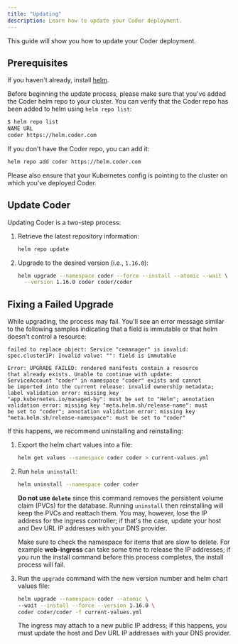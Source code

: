 ```yaml
---
title: "Updating"
description: Learn how to update your Coder deployment.
---
```


This guide will show you how to update your Coder deployment.

## Prerequisites

If you haven't already, install [helm](https://helm.sh/docs/intro/install/).

Before beginning the update process, please make sure that you've added the
Coder helm repo to your cluster. You can verify that the Coder repo has been
added to helm using `helm repo list`:

```bash
$ helm repo list
NAME URL
coder https://helm.coder.com
```

If you don't have the Coder repo, you can add it:

```bash
helm repo add coder https://helm.coder.com
```

Please also ensure that your Kubernetes config is pointing to the cluster on
which you've deployed Coder.

## Update Coder

Updating Coder is a two-step process:

1. Retrieve the latest repository information:

    ```bash
    helm repo update
    ```

2. Upgrade to the desired version (i.e., `1.16.0`):

    ```bash
    helm upgrade --namespace coder --force --install --atomic --wait \
      --version 1.16.0 coder coder/coder
    ```

## Fixing a Failed Upgrade

While upgrading, the process may fail. You'll see an error message similar to
the following samples indicating that a field is immutable or that helm doesn't
control a resource:

```text
failed to replace object: Service "cemanager" is invalid: 
spec.clusterIP: Invalid value: "": field is immutable
```

```text
Error: UPGRADE FAILED: rendered manifests contain a resource
that already exists. Unable to continue with update:
ServiceAccount "coder" in namespace "coder" exists and cannot
be imported into the current release: invalid ownership metadata;
label validation error: missing key
"app.kubernetes.io/managed-by": must be set to "Helm"; annotation
validation error: missing key "meta.helm.sh/release-name": must
be set to "coder"; annotation validation error: missing key
"meta.helm.sh/release-namespace": must be set to "coder"
```

If this happens, we recommend uninstalling and reinstalling:

1. Export the helm chart values into a file:

    ```bash
    helm get values --namespace coder coder > current-values.yml
    ```

2. Run `helm uninstall`:

    ```bash
    helm uninstall --namespace coder coder
    ```

    **Do not use `delete`** since this command removes the persistent volume
    claim (PVCs) for the database. Running `uninstall` then reinstalling will
    keep the PVCs and reattach them. You may, however, lose the IP address for
    the ingress controller; if that's the case, update your host and Dev URL IP
    addresses with your DNS provider.

    Make sure to check the namespace for items that are slow to delete. For
    example **web-ingress** can take some time to release the IP addresses; if
    you run the install command before this process completes, the install
    process will fail.

3. Run the `upgrade` command with the new version number and helm chart values
   file:

    ```bash
    helm upgrade --namespace coder --atomic \
    --wait --install --force --version 1.16.0 \
    coder coder/coder -f current-values.yml
    ```

    The ingress may attach to a new public IP address; if this happens, you must
    update the host and Dev URL IP addresses with your DNS provider.
